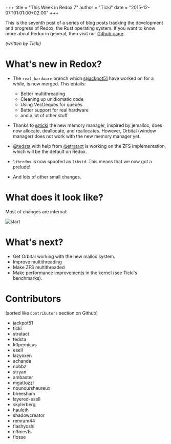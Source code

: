 +++
title = "This Week in Redox 7"
author = "Ticki"
date = "2015-12-07T01:01:00+02:00"
+++

This is the seventh post of a series of blog posts tracking the development and progress of Redox, the Rust operating system. If you want to know more about Redox in general, then visit our [Github page](https://github.com/redox-os/redox).

*(written by Ticki)*

# What's new in Redox?

- The `real_hardware` branch which [@jackpot51](https://github.com/jackpot51) have worked on for a while, is now merged. This entails:
    * Better multithreading
    * Cleaning up unidiomatic code
    * Using VecDeques for queues
    * Better support for real hardware
    * and a lot of other stuff

- Thanks to [@ticki](https://github.com/ticki) the new memory manager, inspired by jemalloc, does now allocate, deallocate, and reallocates. However, Orbital (window manager) does not work with the new memory manager yet.

- [@tedsta](https://github.com/tedsta) with help from [@stratact](https://github.com/stratact) is working on the ZFS implementation, which will be the default on Redox.

- `libredox` is now spoofed as `libstd`. This means that we now got a prelude!

- And lots of other small changes.


# What does it look like?

Most of changes are internal:

![start](https://github.com/redox-os/redox/blob/master/img/screenshots/screen.png)


# What's next?

- Get Orbital working with the new malloc system.
- Improve multithreading
- Make ZFS multithreaded
- Make performance improvements in the kernel (see Ticki's benchmarks).

# Contributors

(sorted like `Contributors` section on Github)

- jackpot51
- ticki
- stratact
- tedsta
- k0pernicus
- esell
- lazyoxen
- achanda
- nobbz
- stryan
- ambaxter
- mgattozzi
- nounoursheureux
- bheesham
- layered-esell
- skylerberg
- hauleth
- shadowcreator
- remram44
- flashyoshi
- n3mes1s
- flosse
